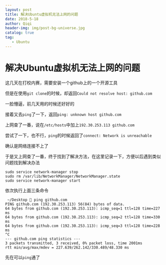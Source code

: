 ```yaml
---
layout: post
title: 解决Ubuntu虚拟机无法上网的问题
date: 2018-5-18
author: Qiqi
header-img: img/post-bg-universe.jpg
catalog: true
tag:
   - Ubuntu
---
```


# 解决Ubuntu虚拟机无法上网的问题

这几天在打校内赛，需要安装一个github上的一个开源工具

但是在使用`git clone`的时候，却返回`Could not resolve host: github.com`

一脸懵逼，前几天用的时候还好好的

接着又去`ping`了一下，返回`ping: unknown host github.com`

上网查了一番，说在`/etc/hosts`中加上`192.30.253.113 github.com`

尝试了一下，也不行，`ping`的时候返回了`connect: Network is unreachable`

确认是网络连接不上了

于是又上网查了一番，终于找到了解决方法，在这里记录一下，方便以后遇到类似问题找到解决办法

```
sudo service network-manager stop
sudo rm /var/lib/NetworkManager/NetworkManager.state
sudo service network-manager start
```

依次执行上面三条命令

```
 ~/Desktop  ping github.com
PING github.com (192.30.253.113) 56(84) bytes of data.
64 bytes from github.com (192.30.253.113): icmp_seq=1 ttl=128 time=227 ms
64 bytes from github.com (192.30.253.113): icmp_seq=2 ttl=128 time=330 ms
64 bytes from github.com (192.30.253.113): icmp_seq=3 ttl=128 time=228 ms
^C
--- github.com ping statistics ---
3 packets transmitted, 3 received, 0% packet loss, time 2001ms
rtt min/avg/max/mdev = 227.639/262.142/330.489/48.330 ms
```

先在可以`ping`通了
